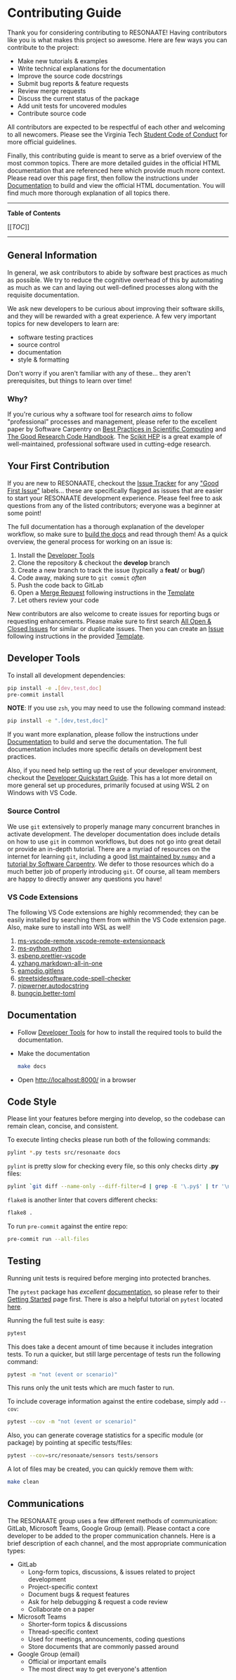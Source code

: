 # Contributing Guide

Thank you for considering contributing to RESONAATE!
Having contributors like you is what makes this project so awesome.
Here are few ways you can contribute to the project:

- Make new tutorials & examples
- Write technical explanations for the documentation
- Improve the source code docstrings
- Submit bug reports & feature requests
- Review merge requests
- Discuss the current status of the package
- Add unit tests for uncovered modules
- Contribute source code

All contributors are expected to be respectful of each other and welcoming to all newcomers.
Please see the Virginia Tech [Student Code of Conduct](https://codeofconduct.vt.edu) for more official guidelines.

Finally, this contributing guide is meant to serve as a brief overview of the most common topics.
There are more detailed guides in the official HTML documentation that are referenced here which provide much more context.
Please read over this page first, then follow the instructions under [Documentation](#documentation) to build and view the official HTML documentation.
You will find much more thorough explanation of all topics there.

______________________________________________________________________

<!-- START TOC -->

<!-- TOC Formatted for GitLab -->

**Table of Contents**

\[\[_TOC_\]\]

<!-- END TOC -->

______________________________________________________________________

## General Information

In general, we ask contributors to abide by software best practices as much as possible.
We try to reduce the cognitive overhead of this by automating as much as we can and laying out well-defined processes along with the requisite documentation.

We ask new developers to be curious about improving their software skills, and they will be rewarded with a great experience.
A few very important topics for new developers to learn are:

- software testing practices
- source control
- documentation
- style & formatting

Don't worry if you aren't familiar with any of these... they aren't prerequisites, but things to learn over time!

### Why?

If you're curious why a software tool for research *aims* to follow "professional" processes and management, please refer to the excellent paper by Software Carpentry on [Best Practices in Scientific Computing](https://arxiv.org/abs/1210.0530) and [The Good Research Code Handbook](https://goodresearch.dev/index.html).
The [Scikit HEP](https://scikit-hep.org/developer) is a great example of well-maintained, professional software used in cutting-edge research.

## Your First Contribution

If you are new to RESONAATE, checkout the [Issue Tracker][issue-list] for any ["Good First Issue"][newcomer issues] labels... these are specifically flagged as issues that are easier to start your RESONAATE development experience.
Please feel free to ask questions from any of the listed contributors; everyone was a beginner at some point!

The full documentation has a thorough explanation of the developer workflow, so make sure to [build the docs](#documentation) and read through them!
As a quick overview, the general process for working on an issue is:

1. Install the [Developer Tools](#developer-tools)
1. Clone the repository & checkout the **develop** branch
1. Create a new branch to track the issue (typically a **feat/** or **bug/**)
1. Code away, making sure to `git commit` *often*
1. Push the code back to GitLab
1. Open a [Merge Request][new merge request] following instructions in the [Template][merge request template]
1. Let others review your code

New contributors are also welcome to create issues for reporting bugs or requesting enhancements.
Please make sure to first search [All Open & Closed Issues][all issues] for similar or duplicate issues.
Then you can create an [Issue][new issue] following instructions in the provided [Template][issue template].

## Developer Tools

To install all development dependencies:

```bash
pip install -e .[dev,test,doc]
pre-commit install
```

**NOTE**:
If you use `zsh`, you may need to use the following command instead:

```zsh
pip install -e ".[dev,test,doc]"
```

If you want more explanation, please follow the instructions under [Documentation](#documentation) to build and serve the documentation.
The full documentation includes more specific details on development best practices.

Also, if you need help setting up the rest of your developer environment, checkout the [Developer Quickstart Guide][dev-quickstart].
This has a lot more detail on more general set up procedures, primarily focused at using WSL 2 on Windows with VS Code.

### Source Control

We use `git` extensively to properly manage many concurrent branches in activate development.
The developer documentation does include details on how to use `git` in common workflows, but does not go into great detail or provide an in-depth tutorial.
There are a myriad of resources on the internet for learning `git`, including a good [list maintained by `numpy`](https://numpy.org/devdocs/dev/gitwash/git_resources.html#git-resources) and a [tutorial by Software Carpentry](https://swcarpentry.github.io/git-novice/index.html).
We defer to those resources which do a much better job of properly introducing `git`.
Of course, all team members are happy to directly answer any questions you have!

### VS Code Extensions

The following VS Code extensions are highly recommended; they can be easily installed by searching them from within the VS Code extension page. Also, make sure to install into WSL as well!

1. [ms-vscode-remote.vscode-remote-extensionpack](https://marketplace.visualstudio.com/items?itemName=ms-vscode-remote.vscode-remote-extensionpack)
1. [ms-python.python](https://marketplace.visualstudio.com/items?itemName=ms-python.python)
1. [esbenp.prettier-vscode](https://marketplace.visualstudio.com/items?itemName=esbenp.prettier-vscode)
1. [yzhang.markdown-all-in-one](https://marketplace.visualstudio.com/items?itemName=yzhang.markdown-all-in-one)
1. [eamodio.gitlens](https://marketplace.visualstudio.com/items?itemName=eamodio.gitlens)
1. [streetsidesoftware.code-spell-checker](https://marketplace.visualstudio.com/items?itemName=streetsidesoftware.code-spell-checker)
1. [njpwerner.autodocstring](https://marketplace.visualstudio.com/items?itemName=njpwerner.autodocstring)
1. [bungcip.better-toml](https://marketplace.visualstudio.com/items?itemName=bungcip.better-toml)

## Documentation

- Follow [Developer Tools](#developer-tools) for how to install the required tools to build the documentation.

- Make the documentation

  ```bash
  make docs
  ```

- Open [http://localhost:8000/](http://localhost:8000/) in a browser

## Code Style

Please lint your features before merging into develop, so the codebase can remain clean, concise, and consistent.

To execute linting checks please run both of the following commands:

```bash
pylint *.py tests src/resonaate docs
```

`pylint` is pretty slow for checking every file, so this only checks dirty **.py** files:

```bash
pylint `git diff --name-only --diff-filter=d | grep -E '\.py$' | tr '\n' ' '`
```

`flake8` is another linter that covers different checks:

```bash
flake8 .
```

To run `pre-commit` against the entire repo:

```bash
pre-commit run --all-files
```

## Testing

Running unit tests is required before merging into protected branches.

The `pytest` package has _excellent_ [documentation][pytest-docs], so please refer to their [Getting Started][pytest-tutorial] page first.
There is also a helpful tutorial on `pytest` located [here][pytest-realpython].

Running the full test suite is easy:

```bash
pytest
```

This does take a decent amount of time because it includes integration tests. To run a quicker, but still large percentage of tests run the following command:

```bash
pytest -m "not (event or scenario)"
```

This runs only the unit tests which are much faster to run.

To include coverage information against the entire codebase, simply add `--cov`:

```bash
pytest --cov -m "not (event or scenario)"
```

Also, you can generate coverage statistics for a specific module (or package) by pointing at specific tests/files:

```bash
pytest --cov=src/resonaate/sensors tests/sensors
```

A lot of files may be created, you can quickly remove them with:

```bash
make clean
```

## Communications

The RESONAATE group uses a few different methods of communication: GitLab, Microsoft Teams, Google Group (email).
Please contact a core developer to be added to the proper communication channels.
Here is a brief description of each channel, and the most appropriate communication types:

- GitLab
  - Long-form topics, discussions, & issues related to project development
  - Project-specific context
  - Document bugs & request features
  - Ask for help debugging & request a code review
  - Collaborate on a paper
- Microsoft Teams
  - Shorter-form topics & discussions
  - Thread-specific context
  - Used for meetings, announcements, coding questions
  - Store documents that are commonly passed around
- Google Group (email)
  - Official or important emails
  - The most direct way to get everyone's attention

[all issues]: https://code.vt.edu/space-research/resonaate/resonaate/-/issues?scope=all&state=all
[dev-quickstart]: https://code.vt.edu/space-research/developer-quickstart
[issue template]: https://code.vt.edu/space-research/resonaate/resonaate/-/blob/feature/auto-release/.gitlab/issue_templates/Default.md
[issue-list]: https://code.vt.edu/space-research/resonaate/resonaate/-/issues
[merge request template]: https://code.vt.edu/space-research/resonaate/resonaate/-/blob/feature/auto-release/.gitlab/merge_request_templates/Default.md
[new issue]: https://code.vt.edu/space-research/resonaate/resonaate/-/issues/new
[new merge request]: https://code.vt.edu/space-research/resonaate/resonaate/-/merge_requests/new
[newcomer issues]: https://code.vt.edu/space-research/resonaate/resonaate/-/issues?scope=all&state=opened&label_name%5B%5D=Good%20First%20Issue
[pytest-docs]: https://docs.pytest.org/en/latest/
[pytest-realpython]: https://realpython.com/pytest-python-testing/
[pytest-tutorial]: https://docs.pytest.org/en/latest/getting-started.html#getstarted

